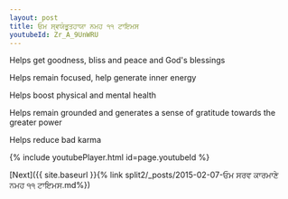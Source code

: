 ```yaml
---
layout: post
title: ਓਮ ਸ੍ਵਯੰਭੂਤਹਾਯਾ ਨਮਹ ੧੧ ਟਾਇਮਸ
youtubeId: Zr_A_9UnWRU
---
```

 
 
Helps get goodness, bliss and peace and God's blessings
 
Helps remain focused, help generate inner energy 
 
Helps boost physical and mental health 
 
Helps remain grounded and generates a sense of gratitude towards the greater power 
 
Helps reduce bad karma
 
 
 
 


{% include youtubePlayer.html id=page.youtubeId %}
 
[Next]({{ site.baseurl }}{% link  split2/_posts/2015-02-07-ਓਮ ਸਰਵ ਕਾਰਮਾਣੇ ਨਮਹ ੧੧ ਟਾਇਮਸ.md%})
 
